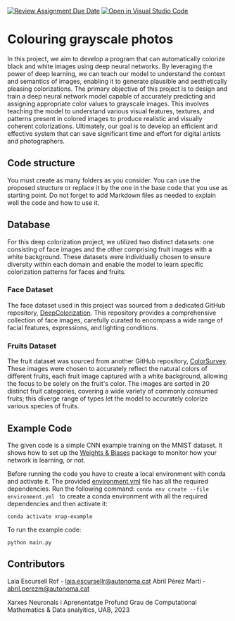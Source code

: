 [![Review Assignment Due Date](https://classroom.github.com/assets/deadline-readme-button-24ddc0f5d75046c5622901739e7c5dd533143b0c8e959d652212380cedb1ea36.svg)](https://classroom.github.com/a/sPgOnVC9)
[![Open in Visual Studio Code](https://classroom.github.com/assets/open-in-vscode-718a45dd9cf7e7f842a935f5ebbe5719a5e09af4491e668f4dbf3b35d5cca122.svg)](https://classroom.github.com/online_ide?assignment_repo_id=11118782&assignment_repo_type=AssignmentRepo)
# Colouring grayscale photos
In this project, we aim to develop a program that can automatically colorize black and white images using deep neural networks. By leveraging the power of deep learning, we can teach our model to understand the context and semantics of images, enabling it to generate plausible and aesthetically pleasing colorizations. The primary objective of this project is to design and train a deep neural network model capable of accurately predicting and assigning appropriate color values to grayscale images. This involves teaching the model to understand various visual features, textures, and patterns present in colored images to produce realistic and visually coherent colorizations. Ultimately, our goal is to develop an efficient and effective system that can save significant time and effort for digital artists and photographers.

## Code structure
You must create as many folders as you consider. You can use the proposed structure or replace it by the one in the base code that you use as starting point. Do not forget to add Markdown files as needed to explain well the code and how to use it.

## Database
For this deep colorization project, we utilized two distinct datasets: one consisting of face images and the other comprising fruit images with a white background. These datasets were individually chosen to ensure diversity within each domain and enable the model to learn specific colorization patterns for faces and fruits.

### Face Dataset
The face dataset used in this project was sourced from a dedicated GitHub repository, [DeepColorization](https://github.com/2014mchidamb/DeepColorization/tree/master/face_images). This repository provides a comprehensive collection of face images, carefully curated to encompass a wide range of facial features, expressions, and lighting conditions.

### Fruits Dataset
The fruit dataset was sourced from another GitHub repository, [ColorSurvey](https://github.com/saeed-anwar/ColorSurvey). These images were chosen to accurately reflect the natural colors of different fruits, each fruit image captured with a white background, allowing the focus to be solely on the fruit's color. The images are sorted in 20 distinct fruit categories, covering a wide variety of commonly consumed fruits; this diverge range of types let the model to accurately colorize various species of fruits. 

## Example Code
The given code is a simple CNN example training on the MNIST dataset. It shows how to set up the [Weights & Biases](https://wandb.ai/site)  package to monitor how your network is learning, or not.

Before running the code you have to create a local environment with conda and activate it. The provided [environment.yml](https://github.com/DCC-UAB/XNAP-Project/environment.yml) file has all the required dependencies. Run the following command: ``conda env create --file environment.yml `` to create a conda environment with all the required dependencies and then activate it:
```
conda activate xnap-example
```

To run the example code:
```
python main.py
```



## Contributors
Laia Escursell Rof - laia.escursellr@autonoma.cat
Abril Pérez Martí - abril.perezm@autonoma.cat

Xarxes Neuronals i Aprenentatge Profund
Grau de Computational Mathematics & Data analyitics, 
UAB, 2023

